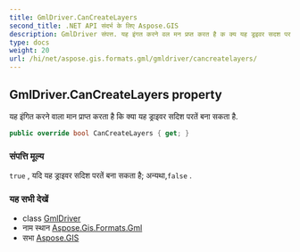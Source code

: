 ```yaml
---
title: GmlDriver.CanCreateLayers
second_title: .NET API संदर्भ के लिए Aspose.GIS
description: GmlDriver संपत्त. यह इंगत करने वल मन प्रप्त करत है क क्य यह ड्रइवर सदश परतें बन सकत है.
type: docs
weight: 20
url: /hi/net/aspose.gis.formats.gml/gmldriver/cancreatelayers/
---
```

## GmlDriver.CanCreateLayers property

यह इंगित करने वाला मान प्राप्त करता है कि क्या यह ड्राइवर सदिश परतें बना सकता है.

```csharp
public override bool CanCreateLayers { get; }
```

### संपत्ति मूल्य

`true` , यदि यह ड्राइवर सदिश परतें बना सकता है; अन्यथा,`false` .

### यह सभी देखें

* class [GmlDriver](../)
* नाम स्थान [Aspose.Gis.Formats.Gml](../../gmldriver/)
* सभा [Aspose.GIS](../../../)


